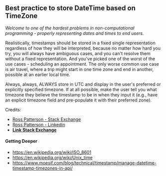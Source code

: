## Best practice to store DateTime based on TimeZone

*Welcome to one of the hardest problems in non-computational programming - properly representing dates and times to end users.*

Realistically, timestamps should be stored in a fixed single representation regardless of how they will be interpreted, because no matter how hard you try, you will always have ambiguous cases, and you can't resolve them without a fixed representation. And you've picked one of the worst of the use cases - scheduling an appointment. The only worse common use case is air travel, where a trip might start in one time zone and end in another, possible at an earlier local time.

Always, always, ALWAYS store in UTC and display in the user's preferred or explicitly specified timezone. If at all possible, make the user tell you what timezone they believe the timestamp to be in when they input it (e.g., have an explicit timezone field and pre-populate it with their preferred zone).

Credits:

* [Ross Patterson - Stack Exchange](https://softwareengineering.stackexchange.com/users/6390/ross-patterson)
* [Ross Patterson - Linkedin](https://www.linkedin.com/in/rosspatterson)
* [**Link Stack Exchange**](https://softwareengineering.stackexchange.com/questions/209421/best-practice-to-store-datetime-based-on-timezone)

#### Getting Deeper

* https://en.wikipedia.org/wiki/ISO_8601
* https://en.wikipedia.org/wiki/Unix_time
* https://www.moesif.com/blog/technical/timestamp/manage-datetime-timestamp-timezones-in-api/

